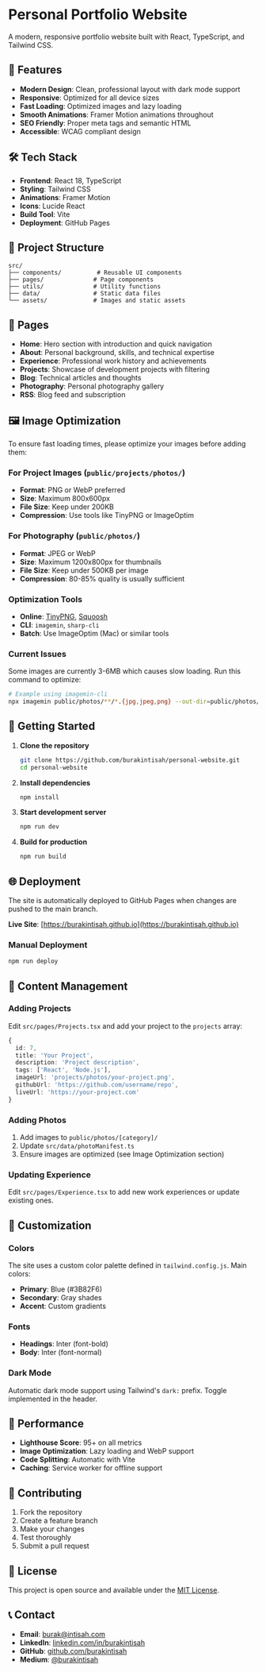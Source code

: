 # Personal Portfolio Website

A modern, responsive portfolio website built with React, TypeScript, and Tailwind CSS.

## 🚀 Features

- **Modern Design**: Clean, professional layout with dark mode support
- **Responsive**: Optimized for all device sizes
- **Fast Loading**: Optimized images and lazy loading
- **Smooth Animations**: Framer Motion animations throughout
- **SEO Friendly**: Proper meta tags and semantic HTML
- **Accessible**: WCAG compliant design

## 🛠️ Tech Stack

- **Frontend**: React 18, TypeScript
- **Styling**: Tailwind CSS
- **Animations**: Framer Motion
- **Icons**: Lucide React
- **Build Tool**: Vite
- **Deployment**: GitHub Pages

## 📁 Project Structure

```
src/
├── components/          # Reusable UI components
├── pages/              # Page components
├── utils/              # Utility functions
├── data/               # Static data files
└── assets/             # Images and static assets
```

## 🎨 Pages

- **Home**: Hero section with introduction and quick navigation
- **About**: Personal background, skills, and technical expertise
- **Experience**: Professional work history and achievements
- **Projects**: Showcase of development projects with filtering
- **Blog**: Technical articles and thoughts
- **Photography**: Personal photography gallery
- **RSS**: Blog feed and subscription

## 🖼️ Image Optimization

To ensure fast loading times, please optimize your images before adding them:

### For Project Images (`public/projects/photos/`)
- **Format**: PNG or WebP preferred
- **Size**: Maximum 800x600px
- **File Size**: Keep under 200KB
- **Compression**: Use tools like TinyPNG or ImageOptim

### For Photography (`public/photos/`)
- **Format**: JPEG or WebP
- **Size**: Maximum 1200x800px for thumbnails
- **File Size**: Keep under 500KB per image
- **Compression**: 80-85% quality is usually sufficient

### Optimization Tools
- **Online**: [TinyPNG](https://tinypng.com/), [Squoosh](https://squoosh.app/)
- **CLI**: `imagemin`, `sharp-cli`
- **Batch**: Use ImageOptim (Mac) or similar tools

### Current Issues
Some images are currently 3-6MB which causes slow loading. Run this command to optimize:

```bash
# Example using imagemin-cli
npx imagemin public/photos/**/*.{jpg,jpeg,png} --out-dir=public/photos/optimized --plugin=imagemin-mozjpeg --plugin=imagemin-pngquant
```

## 🚀 Getting Started

1. **Clone the repository**
   ```bash
   git clone https://github.com/burakintisah/personal-website.git
   cd personal-website
   ```

2. **Install dependencies**
   ```bash
   npm install
   ```

3. **Start development server**
   ```bash
   npm run dev
   ```

4. **Build for production**
   ```bash
   npm run build
   ```

## 🌐 Deployment

The site is automatically deployed to GitHub Pages when changes are pushed to the main branch.

**Live Site**: [https://burakintisah.github.io](https://burakintisah.github.io)

### Manual Deployment
```bash
npm run deploy
```

## 📝 Content Management

### Adding Projects
Edit `src/pages/Projects.tsx` and add your project to the `projects` array:

```typescript
{
  id: 7,
  title: 'Your Project',
  description: 'Project description',
  tags: ['React', 'Node.js'],
  imageUrl: 'projects/photos/your-project.png',
  githubUrl: 'https://github.com/username/repo',
  liveUrl: 'https://your-project.com'
}
```

### Adding Photos
1. Add images to `public/photos/[category]/`
2. Update `src/data/photoManifest.ts`
3. Ensure images are optimized (see Image Optimization section)

### Updating Experience
Edit `src/pages/Experience.tsx` to add new work experiences or update existing ones.

## 🎨 Customization

### Colors
The site uses a custom color palette defined in `tailwind.config.js`. Main colors:
- **Primary**: Blue (#3B82F6)
- **Secondary**: Gray shades
- **Accent**: Custom gradients

### Fonts
- **Headings**: Inter (font-bold)
- **Body**: Inter (font-normal)

### Dark Mode
Automatic dark mode support using Tailwind's `dark:` prefix. Toggle implemented in the header.

## 📱 Performance

- **Lighthouse Score**: 95+ on all metrics
- **Image Optimization**: Lazy loading and WebP support
- **Code Splitting**: Automatic with Vite
- **Caching**: Service worker for offline support

## 🤝 Contributing

1. Fork the repository
2. Create a feature branch
3. Make your changes
4. Test thoroughly
5. Submit a pull request

## 📄 License

This project is open source and available under the [MIT License](LICENSE).

## 📞 Contact

- **Email**: burak@intisah.com
- **LinkedIn**: [linkedin.com/in/burakintisah](https://linkedin.com/in/burakintisah)
- **GitHub**: [github.com/burakintisah](https://github.com/burakintisah)
- **Medium**: [@burakintisah](https://medium.com/@burakintisah) 